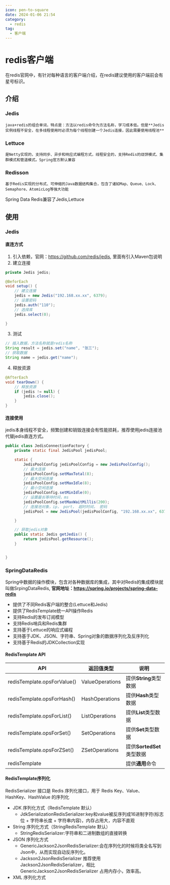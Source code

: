 ```yaml
---
icon: pen-to-square
date: 2024-01-06 21:54
category:
  - redis
tag:
  - 客户端
---
```

# redis客户端
在redis官网中，有针对每种语言的客户端介绍，在redis建议使用的客户端前会有星号标识。

## 介绍
### Jedis
    java+redis的组合单词，特点是：方法以redis命令为方法名称，学习成本低。但是**Jedis实例线程不安全，在多线程使用时必须为每个线程创建一个Jedis连接，因此需要使用线程池**

### Lettuce
    是Netty实现的，支持同步、异步和响应式编程方式，线程安全的，支持Redis的烧饼模式、集群模式和管道模式。Spring官方默认兼容

### Redisson
    基于Redis实现的分布式、可伸缩的Java数据结构集合，包含了诸如Map、Queue、Lock、Semaphore、AtomicLog等强大功能

Spring Data Redis兼容了Jedis,Lettuce

## 使用
### Jedis
#### 直连方式
1. 引入依赖，官网：https://github.com/redis/jedis, 里面有引入Maven包说明
2. 建立连接
```java
private Jedis jedis;

@BeforEach
void setup() {
    // 建立连接
    jedis = new Jedis("192.168.xx.xx", 6379);
    // 设置密码
    jedis.auth("110");
    // 选择库
    jedis.select(0);

}

```
3. 测试
```java
// 插入数据，方法名称就是redis名称
String result = jedis.set("name", "张三");
// 获取数据
String name = jedis.get("name");
```
4. 释放资源
```java
@AfterEach
void tearDown() {
    // 释放资源
    if (jedis != null) {
        jedis.close();
    }
}
```

#### 连接使用
jedis本身线程不安全，频繁创建和销毁连接会有性能损耗，推荐使用jedis连接池代替jedis直连方式。
```java
public class JedisConnectionFactory {
    private static final JedisPool jedisPool;

    static {
        JedisPoolConfig jedisPoolConfig = new JedisPoolConfig();
        // 最大连接
        jedisPoolConfig.setMaxTotal(8);
        // 最大空闲连接
        jedisPoolConfig.setMaxIdle(8);
        // 最小空闲连接
        jedisPoolConfig.setMinIdle(0);
        // 设置最长等待时间，ms
        jedisPoolConfig.setMaxWaitMillis(200);
        // 连接池对象，ip， port， 超时时间， 密码
        jedisPool = new JedisPool(jedisPoolConfig, "192.168.xx.xx", 6379, 1000, "12311");

    }

    // 获取jedis对象
    public static Jedis getJedis() {
        return jedisPool.getResource();
    }


}

```
### SpringDataRedis
Spring中数据的操作模块，包含对各种数据库的集成，其中对Redis的集成模块就叫做SrpingDataRedis, **官网地址：https://spring.io/projects/spring-data-redis**
* 提供了不同Redis客户端的整合(Lettuce和Jedis)
* 提供了RedisTemplate统一API操作Redis
* 支持Redis的发布订阅模型
* 支持Redis哨兵和Redis集群
* 支持基于Lettuce的响应式编程
* 支持基于JDK、JSON、字符串、Spring对象的数据序列化及反序列化
* 支持基于Redis的JDKCollection实现

#### RedisTemplate API
| API | 返回值类型 | 说明 |
| - | - | - |
| redisTemplate.opsForValue() | ValueOperations | 提供**String**类型数据 |
| redisTemplate.opsForHash()  | HashOperations  | 提供**Hash**类型数据 |
| redisTemplate.opsForList()  | ListOperations | 提供**List**类型数据 |
| redisTemplate.opsForSet()   | SetOperations | 提供**Set**类型数据 |
| redisTemplate.opsForZSet()  | ZSetOperations | 提供**SortedSet**类型数据 |
| redisTemplate  |  | 提供**通用**命令 |

#### RedisTemplate序列化
RedisSerializer 接口是 Redis 序列化接口，用于 Redis Key、Value、HashKey、HashValue 的序列化

* JDK 序列化方式（RedisTemplate 默认）
    * JdkSerializationRedisSerializer:key和value被反序列成16进制字符(标志位 + 字符串长度 + 字符串内容)，内存占用大，内容不直观
* String 序列化方式（StringRedisTemplate 默认）
    * StringRedisSerializer:字符串和二进制数组的直接转换
* JSON 序列化方式
    * GenericJackson2JsonRedisSerializer:会在序列化的时候将类全名写到Json中，从而实现自动反序列化。
    * Jackson2JsonRedisSerializer
推荐使用 Jackson2JsonRedisSerializer，相比 GenericJackson2JsonRedisSerializer 占用内存小，效率高。
* XML 序列化方式


